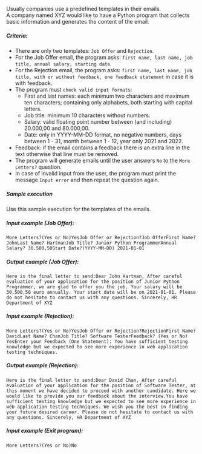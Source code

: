 Usually companies use a predefined templates in their emails.  
A company named XYZ would like to have a Python program that collects basic information and generates the content of the
email.

##### Criteria:

- There are only two templates: `Job Offer` and `Rejection`.
- For the Job Offer email, the program asks: `first name, last name, job title, annual salary, starting date`.
- For the Rejection email, the program
  asks: `first name, last name, job title, with or without feedback, one feedback statement` in case it is with
  feedback.
- The program must `check valid input formats`:
    - First and last names: each minimum two characters and maximum ten characters; containing only alphabets, both
      starting with capital letters.
    - Job title: minimum 10 characters without numbers.
    - Salary: valid floating point number between (and including) 20.000,00 and 80.000,00.
    - Date: only in YYYY-MM-DD format, no negative numbers, days between 1 - 31, month between 1 - 12, year only 2021
      and 2022.
- Feedback: if the email contains a feedback there is an extra line in the text otherwise that line must be removed.
- The program will generate emails until the user answers `No` to the `More Letters?` question.
- In case of invalid input from the user, the program must print the message `Input error` and then repeat the question
  again.

##### Sample execution

Use this sample execution for the templates of the emails.

##### Input example _(Job Offer)_:

`More Letters?(Yes or No)YesJob Offer or Rejection?Job OfferFirst Name? JohnLast Name? HartmanJob Title? Junior Python ProgrammerAnnual Salary? 30.500,50Start Date?(YYYY-MM-DD) 2021-01-01
`

##### Output example _(Job Offer)_:

`Here is the final letter to send:Dear John Hartman, After careful evaluation of your application for the position of Junior Python Programmer, we are glad to offer you the job. Your salary will be 30.500,50 euro annually. Your start date will be on 2021-01-01. Please do not hesitate to contact us with any questions. Sincerely, HR Department of XYZ
`

##### Input example _(Rejection)_:

`More Letters?(Yes or No)YesJob Offer or Rejection?RejectionFirst Name? DavidLast Name? ChanJob Title? Software TesterFeedback? (Yes or No) YesEnter your Feedback (One Statement): You have sufficient testing knowledge but we expected to see more experience in web application testing techniques.
`

##### Output example _(Rejection)_:

`Here is the final letter to send:Dear David Chan, After careful evaluation of your application for the position of Software Tester, at this moment we have decided to proceed with another candidate. Here we would like to provide you our feedback about the interview.You have sufficient testing knowledge but we expected to see more experience in web application testing techniques. We wish you the best in finding your future desired career. Please do not hesitate to contact us with any questions. Sincerely, HR Department of XYZ
`

##### Input example _(Exit program)_:

`More Letters?(Yes or No)No
`